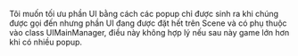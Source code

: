 Tôi muốn tối ưu phần UI bằng cách các popup chỉ được sinh ra khi chúng được gọi đến nhưng phần UI đang được đặt hết trên Scene và có phụ thuộc vào class UIMainManager, điều này không hợp lý nếu sau này game lớn hơn khi có nhiều popup.
